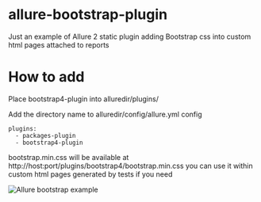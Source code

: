 # allure-bootstrap-plugin
Just an example of Allure 2 static plugin adding Bootstrap css into custom html pages attached to reports

# How to add
Place bootstrap4-plugin into alluredir/plugins/

Add the directory name to alluredir/config/allure.yml config

```
plugins:
  - packages-plugin
  - bootstrap4-plugin
```

bootstrap.min.css will be available at
http://host:port/plugins/bootstrap4/bootstrap.min.css
you can use it within custom html pages generated by tests if you need

![Allure bootstrap example](http://read-me.su/static/allure-bootstrap-plugin.png)
